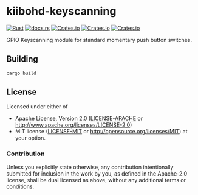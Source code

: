 # kiibohd-keyscanning

[![Rust](https://github.com/kiibohd/kiibohd-core/actions/workflows/rust.yml/badge.svg)](https://github.com/kiibohd/kiibohd-core/actions/workflows/rust.yml)
[![docs.rs](https://docs.rs/kiibohd-keyscanning/badge.svg)](https://docs.rs/kiibohd-hall-effect-keyscanning)
[![Crates.io](https://img.shields.io/crates/v/kiibohd-keyscanning.svg)](https://crates.io/crates/kiibohd-keyscanning)
[![Crates.io](https://img.shields.io/crates/l/kiibohd-keyscanning.svg)](https://crates.io/crates/kiibohd-keyscanning)
[![Crates.io](https://img.shields.io/crates/d/kiibohd-keyscanning.svg)](https://crates.io/crates/kiibohd-keyscanning)

GPIO Keyscanning module for standard momentary push button switches.

## Building

```bash
cargo build
```

## License

Licensed under either of
 * Apache License, Version 2.0 ([LICENSE-APACHE](LICENSE-APACHE) or http://www.apache.org/licenses/LICENSE-2.0)
 * MIT license ([LICENSE-MIT](LICENSE-MIT) or http://opensource.org/licenses/MIT)
at your option.

### Contribution

Unless you explicitly state otherwise, any contribution intentionally submitted
for inclusion in the work by you, as defined in the Apache-2.0 license, shall be dual licensed as above, without any
additional terms or conditions.
